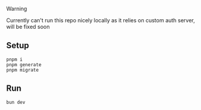 > [!WARNING]
> Currently can't run this repo nicely locally as it relies on custom auth server, will be fixed soon

## Setup

```
pnpm i
pnpm generate
pnpm migrate
```

## Run

```
bun dev
```
